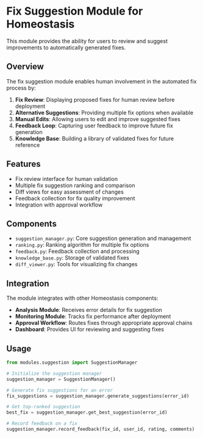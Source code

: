 # Fix Suggestion Module for Homeostasis

This module provides the ability for users to review and suggest improvements to automatically generated fixes.

## Overview

The fix suggestion module enables human involvement in the automated fix process by:

1. **Fix Review**: Displaying proposed fixes for human review before deployment
2. **Alternative Suggestions**: Providing multiple fix options when available
3. **Manual Edits**: Allowing users to edit and improve suggested fixes
4. **Feedback Loop**: Capturing user feedback to improve future fix generation
5. **Knowledge Base**: Building a library of validated fixes for future reference

## Features

- Fix review interface for human validation
- Multiple fix suggestion ranking and comparison
- Diff views for easy assessment of changes
- Feedback collection for fix quality improvement
- Integration with approval workflow

## Components

- `suggestion_manager.py`: Core suggestion generation and management
- `ranking.py`: Ranking algorithm for multiple fix options
- `feedback.py`: Feedback collection and processing
- `knowledge_base.py`: Storage of validated fixes
- `diff_viewer.py`: Tools for visualizing fix changes

## Integration

The module integrates with other Homeostasis components:

- **Analysis Module**: Receives error details for fix suggestion
- **Monitoring Module**: Tracks fix performance after deployment
- **Approval Workflow**: Routes fixes through appropriate approval chains
- **Dashboard**: Provides UI for reviewing and suggesting fixes

## Usage

```python
from modules.suggestion import SuggestionManager

# Initialize the suggestion manager
suggestion_manager = SuggestionManager()

# Generate fix suggestions for an error
fix_suggestions = suggestion_manager.generate_suggestions(error_id)

# Get top-ranked suggestion
best_fix = suggestion_manager.get_best_suggestion(error_id)

# Record feedback on a fix
suggestion_manager.record_feedback(fix_id, user_id, rating, comments)
```